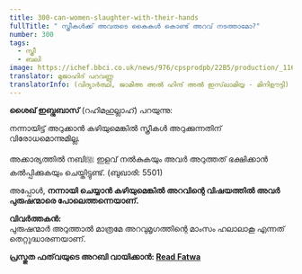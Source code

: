 ```yaml
---
title: 300-can-women-slaughter-with-their-hands
fullTitle: " സ്ത്രീകൾക്ക് അവരുടെ കൈകൾ കൊണ്ട് അറവ് നടത്താമോ?"
number: 300
tags:
  - സ്ത്രീ
  - ബലി
image: https://ichef.bbci.co.uk/news/976/cpsprodpb/22B5/production/_116758880_b3d77d04-9c88-49fd-aa4e-894210fb4452.jpg
translator: മുജാഹിദ് പറവണ്ണ
translatorInfo: (വിദ്യാർത്ഥി, ജാമിഅ അൽ ഹിന്ദ് അൽ ഇസ്‌ലാമിയ്യ - മിനിഊട്ടി)
---
```

**ശൈഖ് ഇബ്നുബാസ്** (റഹിമഹുല്ലാഹ്) പറയുന്നു: 

നന്നായിട്ട് അറുക്കാൻ  കഴിയുമെങ്കിൽ സ്ത്രീകൾ അറുക്കുന്നതിന് വിരോധമൊന്നുമില്ല.

അക്കാര്യത്തിൽ നബിﷺ ഇളവ് നൽകുകയും അവർ അറുത്തത് ഭക്ഷിക്കാൻ കൽപ്പിക്കുകയും ചെയ്തിട്ടുണ്ട്. (ബുഖാരി: 5501) 

അപ്പോൾ, **നന്നായി ചെയ്യാൻ കഴിയുമെങ്കിൽ അറവിന്റെ വിഷയത്തിൽ അവർ പുരുഷന്മാരെ പോലെത്തന്നെയാണ്.**

**വിവർത്തകൻ:**  
പുരുഷന്മാർ അറുത്താൽ മാത്രമേ അറവുമൃഗത്തിന്റെ മാംസം ഹലാലാകൂ എന്നത് തെറ്റുദ്ധാരണയാണ്.

**പ്രസ്തുത ഫത്‌വയുടെ അറബി വായിക്കാൻ:  [Read Fatwa](https://bit.ly/3BeUb8O)**
